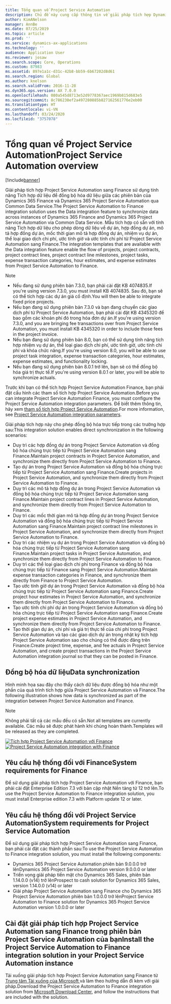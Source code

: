 ```yaml
---
title: Tổng quan về Project Service Automation
description: Chủ đề này cung cấp thông tin về giải pháp tích hợp Dynamics 365 Project Service Automation sang Dynamics 365 Finance.
author: KimANelson
manager: AnnBe
ms.date: 07/25/2019
ms.topic: article
ms.prod: ''
ms.service: dynamics-ax-applications
ms.technology: ''
audience: Application User
ms.reviewer: josaw
ms.search.scope: Core, Operations
ms.custom: 87983
ms.assetid: 897e1a1c-d31c-42b8-bb59-6b67202d8d61
ms.search.region: Global
ms.author: knelson
ms.search.validFrom: 2016-11-28
ms.dyn365.ops.version: AX 7.0.0
ms.openlocfilehash: 080a545d8713e52d9778367aec1969b815d683e5
ms.sourcegitcommit: 8c786230ef2a497280885b827162561776e2eb00
ms.translationtype: HT
ms.contentlocale: vi-VN
ms.lasthandoff: 03/24/2020
ms.locfileid: "3757078"
---
```

# <a name="project-service-automation-overview"></a><span data-ttu-id="578ae-103">Tổng quan về Project Service Automation</span><span class="sxs-lookup"><span data-stu-id="578ae-103">Project Service Automation overview</span></span>

[!include[banner](../includes/banner.md)]

<span data-ttu-id="578ae-104">Giải pháp tích hợp Project Service Automation sang Finance sử dụng tính năng Tích hợp dữ liệu để đồng bộ hóa dữ liệu giữa các phiên bản của Dynamics 365 Finance và Dynamics 365 Project Service Automation qua Common Data Service.</span><span class="sxs-lookup"><span data-stu-id="578ae-104">The Project Service Automation to Finance integration solution uses the Data integration feature to synchronize data across instances of Dynamics 365 Finance and Dynamics 365 Project Service Automation via Common Data Service.</span></span> <span data-ttu-id="578ae-105">Mẫu tích hợp có sẵn với tính năng Tích hợp dữ liệu cho phép dòng dữ liệu về dự án, hợp đồng dự án, mô tả hợp đồng dự án, mốc thời gian mô tả hợp đồng dự án, nhiệm vụ dự án, thể loại giao dịch chi phí, ước tính giờ và ước tính chi phí từ Project Service Automation sang Finance.</span><span class="sxs-lookup"><span data-stu-id="578ae-105">The integration templates that are available with the Data integration feature enable the flow of projects, project contracts, project contract lines, project contract line milestones, project tasks, expense transaction categories, hour estimates, and expense estimates from Project Service Automation to Finance.</span></span>

> [!NOTE]
> - <span data-ttu-id="578ae-106">Nếu đang sử dụng phiên bản 7.3.0, bạn phải cài đặt KB 4074835.</span><span class="sxs-lookup"><span data-stu-id="578ae-106">If you're using version 7.3.0, you must install KB 4074835.</span></span> <span data-ttu-id="578ae-107">Sau đó, bạn sẽ có thể tích hợp các dự án giá cố định.</span><span class="sxs-lookup"><span data-stu-id="578ae-107">You will then be able to integrate fixed price projects.</span></span>
> - <span data-ttu-id="578ae-108">Nếu bạn đang sử dụng phiên bản 7.3.0 và bạn đang chuyển các giao dịch phí từ Project Service Automation, bạn phải cài đặt KB 4345320 để bao gồm các khoản phí đó trong hóa đơn dự án.</span><span class="sxs-lookup"><span data-stu-id="578ae-108">If you're using version 7.3.0, and you are bringing fee transactions over from Project Service Automation, you must install KB 4345320 in order to include those fees in the project invoice.</span></span>
> - <span data-ttu-id="578ae-109">Nếu bạn đang sử dụng phiên bản 8.0, bạn có thể sử dụng tính năng tích hợp nhiệm vụ dự án, thể loại giao dịch chi phí, ước tính giờ, ước tính chi phí và khóa chức năng.</span><span class="sxs-lookup"><span data-stu-id="578ae-109">If you're using version 8.0, you will be able to use project task integration, expense transaction categories, hour estimates, expense estimates, and functionality locking.</span></span>
> - <span data-ttu-id="578ae-110">Nếu bạn đang sử dụng phiên bản 8.0.1 trở lên, bạn sẽ có thể đồng bộ hóa giá trị thực tế.</span><span class="sxs-lookup"><span data-stu-id="578ae-110">If you're using version 8.0.1 or later, you will be able to synchronize actuals.</span></span>

<span data-ttu-id="578ae-111">Trước khi bạn có thể tích hợp Project Service Automation Finance, bạn phải đặt cấu hình các tham số tích hợp Project Service Automation.</span><span class="sxs-lookup"><span data-stu-id="578ae-111">Before you can integrate Project Service Automation Finance, you must configure the Project Service Automation integration parameters.</span></span> <span data-ttu-id="578ae-112">Để biết thêm thông tin, hãy xem [tham số tích hợp Project Service Automation](PSA-parameters.md).</span><span class="sxs-lookup"><span data-stu-id="578ae-112">For more information, see [Project Service Automation integration parameters](PSA-parameters.md).</span></span>

<span data-ttu-id="578ae-113">Giải pháp tích hợp này cho phép đồng bộ hóa trực tiếp trong các trường hợp sau:</span><span class="sxs-lookup"><span data-stu-id="578ae-113">This integration solution enables direct synchronization in the following scenarios:</span></span>

- <span data-ttu-id="578ae-114">Duy trì các hợp đồng dự án trong Project Service Automation và đồng bộ hóa chúng trực tiếp từ Project Service Automation sang Finance.</span><span class="sxs-lookup"><span data-stu-id="578ae-114">Maintain project contracts in Project Service Automation, and synchronize them directly from Project Service Automation to Finance.</span></span>
- <span data-ttu-id="578ae-115">Tạo dự án trong Project Service Automation và đồng bộ hóa chúng trực tiếp từ Project Service Automation sang Finance.</span><span class="sxs-lookup"><span data-stu-id="578ae-115">Create projects in Project Service Automation, and synchronize them directly from Project Service Automation to Finance.</span></span>
- <span data-ttu-id="578ae-116">Duy trì các mô tả hợp đồng dự án trong Project Service Automation và đồng bộ hóa chúng trực tiếp từ Project Service Automation sang Finance.</span><span class="sxs-lookup"><span data-stu-id="578ae-116">Maintain project contract lines in Project Service Automation, and synchronize them directly from Project Service Automation to Finance.</span></span>
- <span data-ttu-id="578ae-117">Duy trì các mốc thời gian mô tả hợp đồng dự án trong Project Service Automation và đồng bộ hóa chúng trực tiếp từ Project Service Automation sang Finance.</span><span class="sxs-lookup"><span data-stu-id="578ae-117">Maintain project contract line milestones in Project Service Automation, and synchronize them directly from Project Service Automation to Finance.</span></span>
- <span data-ttu-id="578ae-118">Duy trì các nhiệm vụ dự án trong Project Service Automation và đồng bộ hóa chúng trực tiếp từ Project Service Automation sang Finance.</span><span class="sxs-lookup"><span data-stu-id="578ae-118">Maintain project tasks in Project Service Automation, and synchronize them directly from Project Service Automation to Finance.</span></span>
- <span data-ttu-id="578ae-119">Duy trì các thể loại giao dịch chi phí trong Finance và đồng bộ hóa chúng trực tiếp từ Finance sang Project Service Automation.</span><span class="sxs-lookup"><span data-stu-id="578ae-119">Maintain expense transaction categories in Finance, and synchronize them directly from Finance to Project Service Automation.</span></span>
- <span data-ttu-id="578ae-120">Tạo ước tính giờ dự án trong Project Service Automation và đồng bộ hóa chúng trực tiếp từ Project Service Automation sang Finance.</span><span class="sxs-lookup"><span data-stu-id="578ae-120">Create project hour estimates in Project Service Automation, and synchronize them directly from Project Service Automation to Finance.</span></span>
- <span data-ttu-id="578ae-121">Tạo ước tính chi phí dự án trong Project Service Automation và đồng bộ hóa chúng trực tiếp từ Project Service Automation sang Finance.</span><span class="sxs-lookup"><span data-stu-id="578ae-121">Create project expense estimates in Project Service Automation, and synchronize them directly from Project Service Automation to Finance.</span></span>
- <span data-ttu-id="578ae-122">Tạo thời gian dự án, chi phí và giá trị thực tế của chi phí trong Project Service Automation và tạo các giao dịch dự án trong nhật ký tích hợp Project Service Automation sao cho chúng có thể được đăng trên Finance.</span><span class="sxs-lookup"><span data-stu-id="578ae-122">Create project time, expense, and fee actuals in Project Service Automation, and create project transactions in the Project Service Automation integration journal so that they can be posted in Finance.</span></span>

## <a name="data-synchronization"></a><span data-ttu-id="578ae-123">Đồng bộ hóa dữ liệu</span><span class="sxs-lookup"><span data-stu-id="578ae-123">Data synchronization</span></span>

<span data-ttu-id="578ae-124">Hình minh họa sau đây cho thấy cách dữ liệu được đồng bộ hóa như một phần của quá trình tích hợp giữa Project Service Automation và Finance.</span><span class="sxs-lookup"><span data-stu-id="578ae-124">The following illustration shows how data is synchronized as part of the integration between Project Service Automation and Finance.</span></span>

> [!NOTE]
> <span data-ttu-id="578ae-125">Không phải tất cả các mẫu đều có sẵn.</span><span class="sxs-lookup"><span data-stu-id="578ae-125">Not all templates are currently available.</span></span> <span data-ttu-id="578ae-126">Các mẫu sẽ được phát hành khi chúng hoàn thành.</span><span class="sxs-lookup"><span data-stu-id="578ae-126">Templates will be released as they are completed.</span></span>

<span data-ttu-id="578ae-127">[![Tích hợp Project Service Automation với Finance](./media/PSA-integration.png)](./media/PSA-integration.png)</span><span class="sxs-lookup"><span data-stu-id="578ae-127">[![Project Service Automation integration with Finance](./media/PSA-integration.png)](./media/PSA-integration.png)</span></span>

## <a name="system-requirements-for-finance"></a><span data-ttu-id="578ae-128">Yêu cầu hệ thống đối với Finance</span><span class="sxs-lookup"><span data-stu-id="578ae-128">System requirements for Finance</span></span>

<span data-ttu-id="578ae-129">Để sử dụng giải pháp tích hợp Project Service Automation với Finance, bạn phải cài đặt Enterprise Edition 7.3 với bản cập nhật Nền tảng từ 12 trở lên.</span><span class="sxs-lookup"><span data-stu-id="578ae-129">To use the Project Service Automation to Finance integration solution, you must install Enterprise edition 7.3 with Platform update 12 or later.</span></span>

## <a name="system-requirements-for-project-service-automation"></a><span data-ttu-id="578ae-130">Yêu cầu hệ thống đối với Project Service Automation</span><span class="sxs-lookup"><span data-stu-id="578ae-130">System requirements for Project Service Automation</span></span>

<span data-ttu-id="578ae-131">Để sử dụng giải pháp tích hợp Project Service Automation sang Finance, bạn phải cài đặt các thành phần sau:</span><span class="sxs-lookup"><span data-stu-id="578ae-131">To use the Project Service Automation to Finance integration solution, you must install the following components:</span></span>

- <span data-ttu-id="578ae-132">Dynamics 365 Project Service Automation phiên bản 9.0.0.0 trở lên</span><span class="sxs-lookup"><span data-stu-id="578ae-132">Dynamics 365 Project Service Automation version 9.0.0.0 or later</span></span>
- <span data-ttu-id="578ae-133">Triển vọng giải pháp tiền mặt cho Dynamics 365 Sales, phiên bản 1.14.0.0 (v14) trở lên</span><span class="sxs-lookup"><span data-stu-id="578ae-133">Prospect to cash solution for Dynamics 365 Sales, version 1.14.0.0 (v14) or later</span></span>
- <span data-ttu-id="578ae-134">Giải pháp Project Service Automation sang Finance cho Dynamics 365 Project Service Automation phiên bản 1.0.0.0 trở lên</span><span class="sxs-lookup"><span data-stu-id="578ae-134">Project Service Automation to Finance solution for Dynamics 365 Project Service Automation version 1.0.0.0 or later</span></span>

## <a name="install-the-project-service-automation-to-finance-integration-solution-in-your-project-service-automation-instance"></a><span data-ttu-id="578ae-135">Cài đặt giải pháp tích hợp Project Service Automation sang Finance trong phiên bản Project Service Automation của bạn</span><span class="sxs-lookup"><span data-stu-id="578ae-135">Install the Project Service Automation to Finance integration solution in your Project Service Automation instance</span></span>

<span data-ttu-id="578ae-136">Tải xuống giải pháp tích hợp Project Service Automation sang Finance từ [Trung tâm Tải xuống của Microsoft ](https://www.microsoft.com/download/details.aspx?id=57016) và làm theo hướng dẫn đi kèm với giải pháp.</span><span class="sxs-lookup"><span data-stu-id="578ae-136">Download the Project Service Automation to Finance integration solution from [Microsoft Download Center](https://www.microsoft.com/download/details.aspx?id=57016), and follow the instructions that are included with the solution.</span></span>
